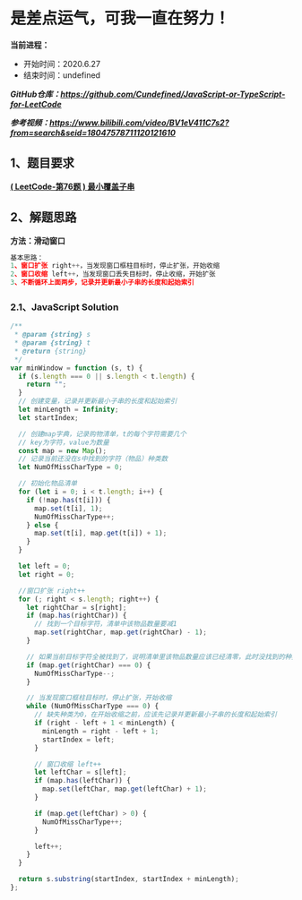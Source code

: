 ﻿# 是差点运气，可我一直在努力！
**当前进程：**

 - 开始时间：2020.6.27 
 - 结束时间：undefined

***GitHub仓库：https://github.com/Cundefined/JavaScript-or-TypeScript-for-LeetCode***

***参考视频：https://www.bilibili.com/video/BV1eV411C7s2?from=search&seid=18047578711120121610***


## 1、题目要求
[**( LeetCode-第76题 )  最小覆盖子串**](https://leetcode-cn.com/problems/minimum-window-substring/)
     



## 2、解题思路
**方法：滑动窗口**
```javascript
基本思路：
1、窗口扩张 right++，当发现窗口框柱目标时，停止扩张，开始收缩
2、窗口收缩 left++，当发现窗口丢失目标时，停止收缩，开始扩张
3、不断循环上面两步，记录并更新最小子串的长度和起始索引
```


### 2.1、JavaScript Solution

```javascript
/**
 * @param {string} s
 * @param {string} t
 * @return {string}
 */
var minWindow = function (s, t) {
  if (s.length === 0 || s.length < t.length) {
    return "";
  }
  // 创建变量，记录并更新最小子串的长度和起始索引
  let minLength = Infinity;
  let startIndex;

  // 创建map字典，记录购物清单，t的每个字符需要几个
  // key为字符，value为数量
  const map = new Map();
  // 记录当前还没在s中找到的字符（物品）种类数
  let NumOfMissCharType = 0;

  // 初始化物品清单
  for (let i = 0; i < t.length; i++) {
    if (!map.has(t[i])) {
      map.set(t[i], 1);
      NumOfMissCharType++;
    } else {
      map.set(t[i], map.get(t[i]) + 1);
    }
  }

  let left = 0;
  let right = 0;

  //窗口扩张 right++
  for (; right < s.length; right++) {
    let rightChar = s[right];
    if (map.has(rightChar)) {
      // 找到一个目标字符，清单中该物品数量要减1
      map.set(rightChar, map.get(rightChar) - 1);
    }

    // 如果当前目标字符全被找到了，说明清单里该物品数量应该已经清零，此时没找到的种类要减1
    if (map.get(rightChar) === 0) {
      NumOfMissCharType--;
    }

    // 当发现窗口框柱目标时，停止扩张，开始收缩
    while (NumOfMissCharType === 0) {
      // 缺失种类为0，在开始收缩之前，应该先记录并更新最小子串的长度和起始索引
      if (right - left + 1 < minLength) {
        minLength = right - left + 1;
        startIndex = left;
      }

      // 窗口收缩 left++
      let leftChar = s[left];
      if (map.has(leftChar)) {
        map.set(leftChar, map.get(leftChar) + 1);
      }

      if (map.get(leftChar) > 0) {
        NumOfMissCharType++;
      }

      left++;
    }
  }

  return s.substring(startIndex, startIndex + minLength);
};
```


